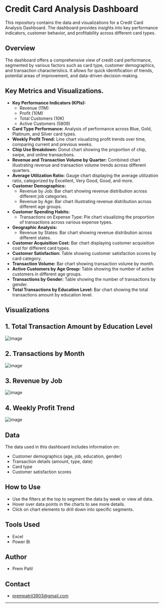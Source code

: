 # Credit Card Analysis Dashboard

This repository contains the data and visualizations for a Credit Card Analysis Dashboard. The dashboard provides insights into key performance indicators, customer behavior, and profitability across different card types.

## Overview

The dashboard offers a comprehensive view of credit card performance, segmented by various factors such as card type, customer demographics, and transaction characteristics. It allows for quick identification of trends, potential areas of improvement, and data-driven decision-making.

## Key Metrics and Visualizations.

* **Key Performance Indicators (KPIs):**
    * Revenue (11M)
    * Profit (10M)
    * Total Customers (10K)
    * Active Customers (5809)
* **Card Type Performance:** Analysis of performance across Blue, Gold, Platinum, and Silver card types.
* **Weekly Profit Trend:** Line chart visualizing profit trends over time, comparing current and previous weeks.
* **Chip Use Breakdown:** Donut chart showing the proportion of chip, swipe, and online transactions.
* **Revenue and Transaction Volume by Quarter:** Combined chart illustrating revenue and transaction volume trends across different quarters.
* **Average Utilization Ratio:** Gauge chart displaying the average utilization ratio, categorized by Excellent, Very Good, Good, and more.
* **Customer Demographics:**
    * Revenue by Job: Bar chart showing revenue distribution across different job categories.
    * Revenue by Age: Bar chart illustrating revenue distribution across different age groups.
* **Customer Spending Habits:**
    * Transactions on Expense Type: Pie chart visualizing the proportion of transactions across various expense types.
* **Geographic Analysis:**
    * Revenue by States: Bar chart showing revenue distribution across different states.
* **Customer Acquisition Cost:** Bar chart displaying customer acquisition cost for different card types.
* **Customer Satisfaction:** Table showing customer satisfaction scores by card category.
* **Transaction Volume:** Bar chart showing transaction volume by month.
* **Active Customers by Age Group:** Table showing the number of active customers in different age groups.
* **Transactions by Gender:** Table showing the number of transactions by gender.
* **Total Transactions by Education Level:** Bar chart showing the total transactions amount by education level.

## Visualizations

## 1. Total Transaction Amount by Education Level

![image](https://github.com/user-attachments/assets/0ae55809-1efc-421c-8764-275a9a05105d)

## 2. Transactions by Month

![image](https://github.com/user-attachments/assets/34fd01dc-741f-4b51-9671-1f112e6bca1d)

## 3. Revenue by Job 

![image](https://github.com/user-attachments/assets/6a0587d9-b5c3-46c2-a8b1-99fb8e0edc8f)


## 4. Weekly Profit Trend

![image](https://github.com/user-attachments/assets/86c1fbd4-b673-4d5a-8844-d35665964965)








## Data

The data used in this dashboard includes information on:

* Customer demographics (age, job, education, gender)
* Transaction details (amount, type, date)
* Card type
* Customer satisfaction scores


## How to Use


* Use the filters at the top to segment the data by week or view all data.
* Hover over data points in the charts to see more details.
* Click on chart elements to drill down into specific segments.

## Tools Used

* Excel
* Power Bi

## Author

* Prem Patil



## Contact

* prempatril3903@gmail.com

---

